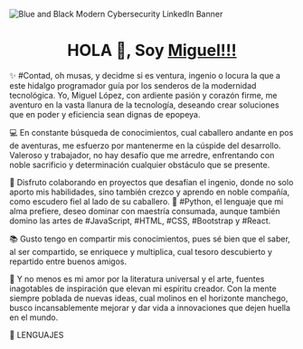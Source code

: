 
![Blue and Black Modern Cybersecurity LinkedIn Banner](https://github.com/Miguelangel-lf/Miguelangel-lf/assets/155157447/d84c3403-3980-4a8f-9bf0-3129a0136860)

<h1 align="center">HOLA 👋, Soy <a href="https://www.linkedin.com/in/miguel-lopez-f/" target="blank"> Miguel!!!</a></h1>

✨ #Contad, oh musas, y decidme si es ventura, ingenio o locura la que a este hidalgo programador guía por los senderos de la modernidad tecnológica. Yo, Miguel López, con ardiente pasión y corazón firme, me aventuro en la vasta llanura de la tecnología, deseando crear soluciones que en poder y eficiencia sean dignas de epopeya.

💻 En constante búsqueda de conocimientos, cual caballero andante en pos de aventuras, me esfuerzo por mantenerme en la cúspide del desarrollo. Valeroso y trabajador, no hay desafío que me arredre, enfrentando con noble sacrificio y determinación cualquier obstáculo que se presente.

🤝 Disfruto colaborando en proyectos que desafían el ingenio, donde no solo aporto mis habilidades, sino también crezco y aprendo en noble compañía, como escudero fiel al lado de su caballero. 🐍 #Python, el lenguaje que mi alma prefiere, deseo dominar con maestría consumada, aunque también domino las artes de #JavaScript, #HTML, #CSS, #Bootstrap y #React.

📚 Gusto tengo en compartir mis conocimientos, pues sé bien que el saber, al ser compartido, se enriquece y multiplica, cual tesoro descubierto y repartido entre buenos amigos.

🎨 Y no menos es mi amor por la literatura universal y el arte, fuentes inagotables de inspiración que elevan mi espíritu creador. Con la mente siempre poblada de nuevas ideas, cual molinos en el horizonte manchego, busco incansablemente mejorar y dar vida a innovaciones que dejen huella en el mundo.

🚀 LENGUAJES
